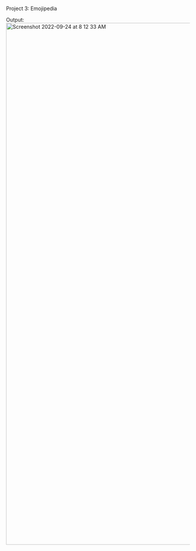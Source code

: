 Project 3: Emojipedia 

Output:
<img width="1426" alt="Screenshot 2022-09-24 at 8 12 33 AM" src="https://user-images.githubusercontent.com/97302447/192076757-c43b9b3b-5cdd-4457-8cab-0f28b6732e8e.png">
